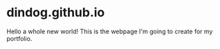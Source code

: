 # dindog.github.io
Hello a whole new world! This is the webpage I'm going to create for my portfolio.

